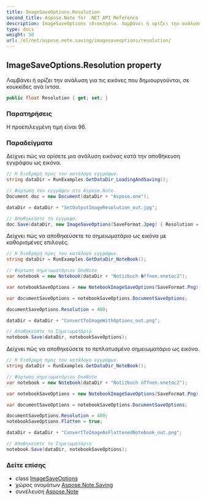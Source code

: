 ```yaml
---
title: ImageSaveOptions.Resolution
second_title: Aspose.Note for .NET API Reference
description: ImageSaveOptions ιδιοκτησία. Λαμβάνει ή ορίζει την ανάλυση για τις εικόνες που δημιουργούνται σε κουκκίδες ανά ίντσα.
type: docs
weight: 50
url: /el/net/aspose.note.saving/imagesaveoptions/resolution/
---
```

## ImageSaveOptions.Resolution property

Λαμβάνει ή ορίζει την ανάλυση για τις εικόνες που δημιουργούνται, σε κουκκίδες ανά ίντσα.

```csharp
public float Resolution { get; set; }
```

### Παρατηρήσεις

Η προεπιλεγμένη τιμή είναι 96.

### Παραδείγματα

Δείχνει πώς να ορίσετε μια ανάλυση εικόνας κατά την αποθήκευση εγγράφου ως εικόνα.

```csharp
// Η διαδρομή προς τον κατάλογο εγγράφων.
string dataDir = RunExamples.GetDataDir_LoadingAndSaving();

// Φόρτωση του εγγράφου στο Aspose.Note.
Document doc = new Document(dataDir + "Aspose.one");

dataDir = dataDir + "SetOutputImageResolution_out.jpg";

// Αποθηκεύστε το έγγραφο.
doc.Save(dataDir, new ImageSaveOptions(SaveFormat.Jpeg) { Resolution = 220 });
```

Δείχνει πώς να αποθηκεύσετε το σημειωματάριο ως εικόνα με καθορισμένες επιλογές.

```csharp
// Η διαδρομή προς τον κατάλογο εγγράφων.
string dataDir = RunExamples.GetDataDir_NoteBook();

// Φόρτωση σημειωματάριου OneNote
var notebook = new Notebook(dataDir + "Notizbuch �ffnen.onetoc2");

var notebookSaveOptions = new NotebookImageSaveOptions(SaveFormat.Png);

var documentSaveOptions = notebookSaveOptions.DocumentSaveOptions;

documentSaveOptions.Resolution = 400;

dataDir = dataDir + "ConvertToImageWithOptions_out.png";

// Αποθηκεύστε το Σημειωματάριο
notebook.Save(dataDir, notebookSaveOptions);
```

Δείχνει πώς να αποθηκεύσετε το πεπλατυσμένο σημειωματάριο ως εικόνα.

```csharp
// Η διαδρομή προς τον κατάλογο εγγράφων.
string dataDir = RunExamples.GetDataDir_NoteBook();

// Φόρτωση σημειωματάριου OneNote
var notebook = new Notebook(dataDir + "Notizbuch öffnen.onetoc2");

var notebookSaveOptions = new NotebookImageSaveOptions(SaveFormat.Png);

var documentSaveOptions = notebookSaveOptions.DocumentSaveOptions;

documentSaveOptions.Resolution = 400;
notebookSaveOptions.Flatten = true;

dataDir = dataDir + "ConvertToImageAsFlattenedNotebook_out.png";

// Αποθηκεύστε το Σημειωματάριο
notebook.Save(dataDir, notebookSaveOptions);
```

### Δείτε επίσης

* class [ImageSaveOptions](../)
* χώρος ονομάτων [Aspose.Note.Saving](../../imagesaveoptions/)
* συνέλευση [Aspose.Note](../../../)


